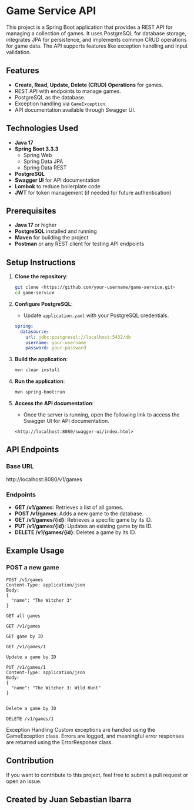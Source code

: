 # Game Service API

This project is a Spring Boot application that provides a REST API for managing a collection of games. It uses PostgreSQL for database storage, integrates JPA for persistence, and implements common CRUD operations for game data. The API supports features like exception handling and input validation.

## Features

- **Create, Read, Update, Delete (CRUD) Operations** for games.
- REST API with endpoints to manage games.
- PostgreSQL as the database.
- Exception handling via `GameException`.
- API documentation available through Swagger UI.

## Technologies Used

- **Java 17**
- **Spring Boot 3.3.3**
    - Spring Web
    - Spring Data JPA
    - Spring Data REST
- **PostgreSQL**
- **Swagger UI** for API documentation
- **Lombok** to reduce boilerplate code
- **JWT** for token management (if needed for future authentication)

## Prerequisites

- **Java 17** or higher
- **PostgreSQL** installed and running
- **Maven** for building the project
- **Postman** or any REST client for testing API endpoints

## Setup Instructions

1. **Clone the repository**:

    ```bash
    git clone <https://github.com/your-username/game-service.git>
    cd game-service
    
    ```

2. **Configure PostgreSQL**:
    - Update `application.yaml` with your PostgreSQL credentials.

    ```yaml
    spring:
      datasource:
        url: jdbc:postgresql://localhost:5432/db
        username: your-username
        password: your-password
    
    ```

3. **Build the application**:

    ```bash
    mvn clean install
    
    ```

4. **Run the application**:

    ```bash
    mvn spring-boot:run
    
    ```

5. **Access the API documentation**:
    - Once the server is running, open the following link to access the Swagger UI for API documentation.

    ```
    <http://localhost:8080/swagger-ui/index.html>
    
    ```


## API Endpoints

### Base URL

http://localhost:8080/v1/games

### Endpoints

- **GET /v1/games**: Retrieves a list of all games.
- **POST /v1/games**: Adds a new game to the database.
- **GET /v1/games/{id}**: Retrieves a specific game by its ID.
- **PUT /v1/games/{id}**: Updates an existing game by its ID.
- **DELETE /v1/games/{id}**: Deletes a game by its ID.

## Example Usage

### POST a new game

````
POST /v1/games
Content-Type: application/json
Body:
{
  "name": "The Witcher 3"
}

GET all games

GET /v1/games

GET game by ID

GET /v1/games/1

Update a game by ID

PUT /v1/games/1
Content-Type: application/json
Body:
{
  "name": "The Witcher 3: Wild Hunt"
}


Delete a game by ID

DELETE /v1/games/1

````

Exception Handling
Custom exceptions are handled using the GameException class.
Errors are logged, and meaningful error responses are returned using the ErrorResponse class.

## Contribution
If you want to contribute to this project, feel free to submit a pull request or open an issue.


## Created by Juan Sebastian Ibarra
